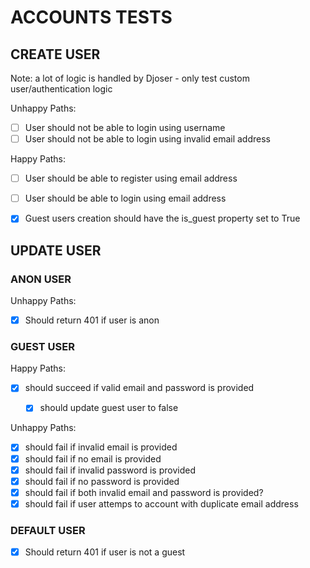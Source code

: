 # ACCOUNTS TESTS

## CREATE USER
Note: a lot of logic is handled by Djoser - only test custom user/authentication logic

Unhappy Paths:
- [ ] User should not be able to login using username
- [ ] User should not be able to login using invalid email address

Happy Paths:
- [ ] User should be able to register using email address
- [ ] User should be able to login using email address
- [x] Guest users creation should have the is_guest property set to True


## UPDATE USER

### ANON USER

Unhappy Paths:
- [x] Should return 401 if user is anon


### GUEST USER
Happy Paths:
- [x] should succeed if valid email and password is provided
    - [x] should update guest user to false


Unhappy Paths:
- [x] should fail if invalid email is provided
- [x] should fail if no email is provided
- [x] should fail if invalid password is provided
- [x] should fail if no password is provided
- [x] should fail if both invalid email and password is provided?
- [x] should fail if user attemps to account with duplicate email address

### DEFAULT USER
- [x] Should return 401 if user is not a guest